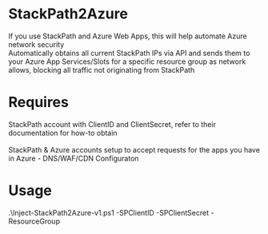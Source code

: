 # StackPath2Azure
If you use StackPath and Azure Web Apps, this will help automate Azure network security <br>
Automatically obtains all current StackPath IPs via API and sends them to your Azure App Services/Slots for a specific resource group as network allows, blocking all traffic not originating from StackPath

# Requires<br>
  StackPath account with ClientID and ClientSecret, refer to their documentation for how-to obtain <br/>  
  StackPath & Azure accounts setup to accept requests for the apps you have in Azure - DNS/WAF/CDN Configuraton

# Usage <br>
  .\Inject-StackPath2Azure-v1.ps1 -SPClientID  -SPClientSecret -ResourceGroup
